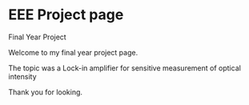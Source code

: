 # EEE Project page
Final Year Project


Welcome to my final year project page.

The topic was a Lock-in amplifier for sensitivemeasurement of optical intensity

Thank you for looking.